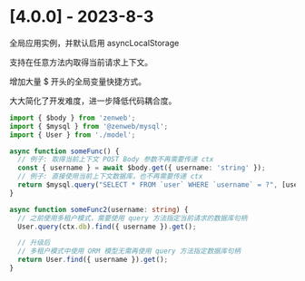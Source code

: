 # [4.0.0] - 2023-8-3

全局应用实例，并默认启用 asyncLocalStorage

支持在任意方法内取得当前请求上下文。

增加大量 $ 开头的全局变量快捷方式。

大大简化了开发难度，进一步降低代码耦合度。

```ts
import { $body } from 'zenweb';
import { $mysql } from '@zenweb/mysql';
import { User } from './model';

async function someFunc() {
  // 例子: 取得当前上下文 POST Body 参数不再需要传递 ctx
  const { username } = await $body.get({ username: 'string' });
  // 例子: 直接使用当前上下文数据库，也不再需要传递 ctx
  return $mysql.query("SELECT * FROM `user` WHERE `username` = ?", [username]);
}

async function someFunc2(username: string) {
  // 之前使用多租户模式，需要使用 query 方法指定当前请求的数据库句柄
  User.query(ctx.db).find({ username }).get();

  // 升级后
  // 多租户模式中使用 ORM 模型无需再使用 query 方法指定数据库句柄
  return User.find({ username }).get();
}
```
